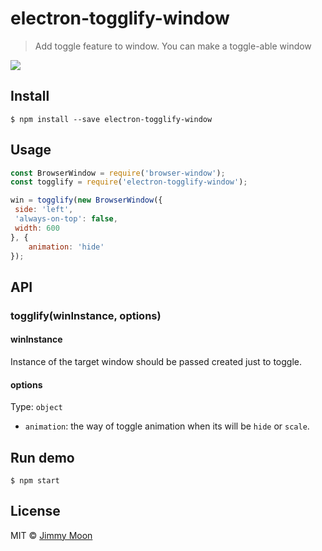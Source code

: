 # electron-togglify-window

> Add toggle feature to window. You can make a toggle-able window

![](https://cloud.githubusercontent.com/assets/124117/10804677/0ef6c2d0-7e0c-11e5-93a9-0e47c79df5d7.gif)

## Install

```
$ npm install --save electron-togglify-window
```

## Usage

```js
const BrowserWindow = require('browser-window');
const togglify = require('electron-togglify-window');

win = togglify(new BrowserWindow({
 side: 'left',
 'always-on-top': false,
 width: 600
}, {
	animation: 'hide'
});
```

## API

### togglify(winInstance, options)

#### winInstance

Instance of the target window should be passed created just to toggle.

#### options

Type: `object`

- `animation`: the way of toggle animation when its will be `hide` or `scale`.

## Run demo

```
$ npm start
```

## License

MIT © [Jimmy Moon](http://ragingwind.md)
